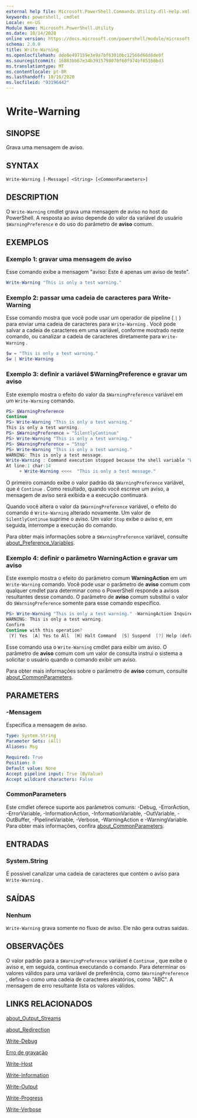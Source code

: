 ```yaml
---
external help file: Microsoft.PowerShell.Commands.Utility.dll-Help.xml
keywords: powershell, cmdlet
Locale: en-US
Module Name: Microsoft.PowerShell.Utility
ms.date: 10/14/2020
online version: https://docs.microsoft.com/powershell/module/microsoft.powershell.utility/write-warning?view=powershell-7&WT.mc_id=ps-gethelp
schema: 2.0.0
title: Write-Warning
ms.openlocfilehash: dde8e497159e3e9a7bf63010bc12566d68d8de0f
ms.sourcegitcommit: 16883bb67e34b3915798070f60f974bf85160bd3
ms.translationtype: MT
ms.contentlocale: pt-BR
ms.lasthandoff: 10/16/2020
ms.locfileid: "93196442"
---
```

# Write-Warning

## SINOPSE
Grava uma mensagem de aviso.

## SYNTAX

```
Write-Warning [-Message] <String> [<CommonParameters>]
```

## DESCRIPTION

O `Write-Warning` cmdlet grava uma mensagem de aviso no host do PowerShell. A resposta ao aviso depende do valor da variável do usuário `$WarningPreference` e do uso do parâmetro de **aviso** comum.

## EXEMPLOS

### Exemplo 1: gravar uma mensagem de aviso

Esse comando exibe a mensagem "aviso: Este é apenas um aviso de teste".

```powershell
Write-Warning "This is only a test warning."
```

### Exemplo 2: passar uma cadeia de caracteres para Write-Warning

Esse comando mostra que você pode usar um operador de pipeline ( `|` ) para enviar uma cadeia de caracteres para `Write-Warning` .
Você pode salvar a cadeia de caracteres em uma variável, conforme mostrado neste comando, ou canalizar a cadeia de caracteres diretamente para `Write-Warning` .

```powershell
$w = "This is only a test warning."
$w | Write-Warning
```

### Exemplo 3: definir a variável $WarningPreference e gravar um aviso

Este exemplo mostra o efeito do valor da `$WarningPreference` variável em um `Write-Warning` comando.

```powershell
PS> $WarningPreference
Continue
PS> Write-Warning "This is only a test warning."
This is only a test warning.
PS> $WarningPreference = "SilentlyContinue"
PS> Write-Warning "This is only a test warning."
PS> $WarningPreference = "Stop"
PS> Write-Warning "This is only a test warning."
WARNING: This is only a test message.
Write-Warning : Command execution stopped because the shell variable "WarningPreference" is set to Stop.
At line:1 char:14
     + Write-Warning <<<<  "This is only a test message."
```

O primeiro comando exibe o valor padrão da `$WarningPreference` variável, que é `Continue` . Como resultado, quando você escreve um aviso, a mensagem de aviso será exibida e a execução continuará.

Quando você altera o valor da `$WarningPreference` variável, o efeito do comando é `Write-Warning` alterado novamente. Um valor de `SilentlyContinue` suprime o aviso. Um valor `Stop` exibe o aviso e, em seguida, interrompe a execução do comando.

Para obter mais informações sobre a `$WarningPreference` variável, consulte [about_Preference_Variables](../Microsoft.Powershell.Core/About/about_Preference_Variables.md).

### Exemplo 4: definir o parâmetro WarningAction e gravar um aviso

Este exemplo mostra o efeito do parâmetro comum **WarningAction** em um `Write-Warning` comando. Você pode usar o parâmetro de **aviso** comum com qualquer cmdlet para determinar como o PowerShell responde a avisos resultantes desse comando. O parâmetro de **aviso** comum substitui o valor do `$WarningPreference` somente para esse comando específico.

```powershell
PS> Write-Warning "This is only a test warning." -WarningAction Inquire
WARNING: This is only a test warning.
Confirm
Continue with this operation?
 [Y] Yes  [A] Yes to All  [H] Halt Command  [S] Suspend  [?] Help (default is "Y"):
```

Esse comando usa o `Write-Warning` cmdlet para exibir um aviso. O parâmetro de **aviso** comum com um valor de consulta instrui o sistema a solicitar o usuário quando o comando exibir um aviso.

Para obter mais informações sobre o parâmetro de **aviso** comum, consulte [about_CommonParameters](../Microsoft.Powershell.Core/About/about_CommonParameters.md).

## PARAMETERS

### -Mensagem
Especifica a mensagem de aviso.

```yaml
Type: System.String
Parameter Sets: (All)
Aliases: Msg

Required: True
Position: 0
Default value: None
Accept pipeline input: True (ByValue)
Accept wildcard characters: False
```

### CommonParameters

Este cmdlet oferece suporte aos parâmetros comuns: -Debug, -ErrorAction, -ErrorVariable, -InformationAction, -InformationVariable, -OutVariable, -OutBuffer, -PipelineVariable, -Verbose, -WarningAction e -WarningVariable. Para obter mais informações, confira [about_CommonParameters](https://go.microsoft.com/fwlink/?LinkID=113216).

## ENTRADAS

### System.String

É possível canalizar uma cadeia de caracteres que contém o aviso para `Write-Warning` .

## SAÍDAS

### Nenhum

`Write-Warning` grava somente no fluxo de aviso. Ele não gera outras saídas.

## OBSERVAÇÕES

O valor padrão para a `$WarningPreference` variável é `Continue` , que exibe o aviso e, em seguida, continua executando o comando. Para determinar os valores válidos para uma variável de preferência, como `$WarningPreference` , defina-o como uma cadeia de caracteres aleatórios, como "ABC". A mensagem de erro resultante lista os valores válidos.

## LINKS RELACIONADOS

[about_Output_Streams](../Microsoft.PowerShell.Core/About/about_Output_Streams.md)

[about_Redirection](../Microsoft.PowerShell.Core/About/about_Redirection.md)

[Write-Debug](Write-Debug.md)

[Erro de gravação](Write-Error.md)

[Write-Host](Write-Host.md)

[Write-Information](Write-Information.md)

[Write-Output](Write-Output.md)

[Write-Progress](Write-Progress.md)

[Write-Verbose](Write-Verbose.md)
